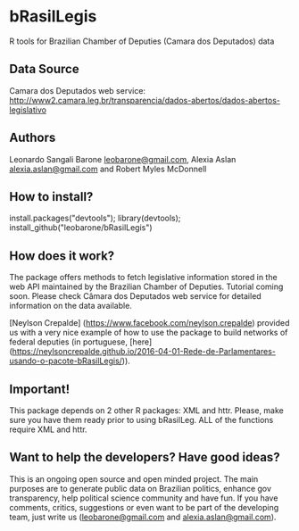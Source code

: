 # bRasilLegis
R tools for Brazilian Chamber of Deputies (Camara dos Deputados) data

## Data Source
Camara dos Deputados web service: http://www2.camara.leg.br/transparencia/dados-abertos/dados-abertos-legislativo

## Authors
Leonardo Sangali Barone <leobarone@gmail.com>, Alexia Aslan <alexia.aslan@gmail.com> and Robert Myles McDonnell

## How to install?
install.packages("devtools"); library(devtools);
install_github("leobarone/bRasilLegis")

## How does it work?
The package offers methods to fetch legislative information stored in the web API maintained by the Brazilian Chamber of Deputies. Tutorial coming soon. Please check Câmara dos Deputados web service for detailed information on the data available.

[Neylson Crepalde] (https://www.facebook.com/neylson.crepalde) provided us with a very nice example of how to use the package to build networks of federal deputies (in portuguese, [here] (https://neylsoncrepalde.github.io/2016-04-01-Rede-de-Parlamentares-usando-o-pacote-bRasilLegis/)).

## Important!
This package depends on 2 other R packages: XML and httr. Please, make sure you have them ready prior to using bRasilLeg. ALL of the functions require XML and httr.

## Want to help the developers? Have good ideas?
This is an ongoing open source and open minded project. The main purposes are to generate public data on Brazilian politics, enhance gov transparency, help political science community and have fun. If you have comments, critics, suggestions or even want to be part of the developing team, just write us (leobarone@gmail.com and alexia.aslan@gmail.com).

